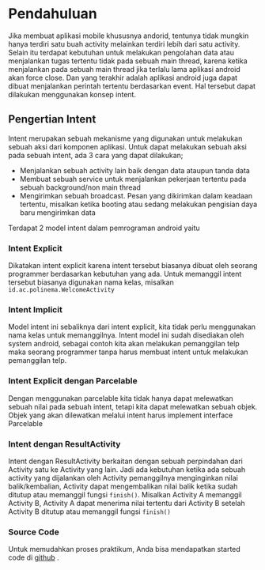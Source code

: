 # Pendahuluan
Jika membuat aplikasi mobile khususnya andorid, tentunya tidak mungkin hanya terdiri satu buah activity melainkan terdiri lebih dari satu activity. Selain itu terdapat kebutuhan untuk melakukan pengolahan data atau menjalankan tugas tertentu tidak pada sebuah main thread, karena ketika menjalankan pada sebuah main thread jika terlalu lama aplikasi android akan force close. Dan yang terakhir adalah aplikasi android juga dapat dibuat menjalankan perintah tertentu berdasarkan event. Hal tersebut dapat dilakukan menggunakan konsep intent.  

## Pengertian Intent
Intent merupakan sebuah mekanisme yang digunakan untuk melakukan sebuah aksi dari komponen aplikasi. Untuk dapat melakukan sebuah aksi pada sebuah intent, ada 3 cara yang dapat dilakukan;
- Menjalankan sebuah activity lain baik dengan data ataupun tanda data
- Membuat sebuah service untuk menjalankan pekerjaan tertentu pada sebuah background/non main thread
- Mengirimkan sebuah broadcast. Pesan yang dikirimkan dalam keadaan tertentu, misalkan ketika booting atau sedang melakukan pengisian daya baru mengirimkan data

Terdapat 2 model intent dalam pemrograman android yaitu

### Intent Explicit
Dikatakan intent explicit karena intent tersebut biasanya dibuat oleh seorang programmer berdasarkan kebutuhan yang ada. Untuk memanggil intent tersebut biasanya digunakan nama kelas, misalkan `id.ac.polinema.WelcomeActivity`

### Intent Implicit
Model intent ini sebaliknya dari intent explicit, kita tidak perlu menggunakan nama kelas untuk memanggilnya. Intent model ini sudah disediakan oleh system android, sebagai contoh kita akan melakukan pemanggilan telp maka seorang programmer tanpa harus membuat intent untuk melakukan pemanggilan telp.

### Intent Explicit dengan Parcelable
Dengan menggunakan parcelable kita tidak hanya dapat melewatkan sebuah nilai pada sebuah intent, tetapi kita dapat melewatkan sebuah objek. Objek yang akan dilewatkan melalui intent harus implement interface Parcelable

### Intent dengan ResultActivity
Intent dengan ResultActivity berkaitan dengan sebuah perpindahan dari
Activity satu ke Activity yang lain. Jadi ada kebutuhan ketika ada
sebuah activity yang dijalankan oleh Activity pemanggilnya menginginkan
nilai balik/kembalian, Activity dapat mengembalikan nilai balik ketika
sudah ditutup atau memanggil fungsi `finish()`. Misalkan Activity A
memanggil Activity B, Activity A dapat menerima nilai tertentu dari
Activity B setelah Activity B ditutup atau memanggil fungsi `finish()`

### Source Code 
Untuk memudahkan proses praktikum, Anda bisa mendapatkan started code di
[github](https://github.com/polinema-mobile/dtschapter04-starter.git) .